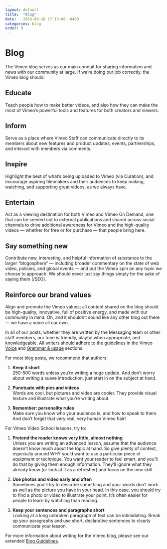 ```yaml
---
layout: default
title:  "Blog"
date:   2016-09-28 17:13:08 -0400
categories: blog
order: 9
---
```

# Blog

The Vimeo blog serves as our main conduit for sharing information and news with our community at large. If we’re doing our job correctly, the Vimeo blog should:

## Educate
Teach people how to make better videos, and also how they can make the most of Vimeo’s powerful tools and features for both creators and viewers.

## Inform
Serve as a place where Vimeo Staff can communicate directly to its members about new features and product updates, events, partnerships, and interact with members via comments.

## Inspire
Highlight the best of what’s being uploaded to Vimeo (via Curation), and encourage aspiring filmmakers and their audiences to keep making, watching, and supporting great videos, as we always have.

## Entertain
Act as a viewing destination for both Vimeo and Vimeo On Demand, one that can be seeded out to external publications and shared across social channels to drive additional awareness for Vimeo and the high-quality videos — whether for free or for purchase — that people bring here.

## Say something new
Contribute new, interesting, and helpful information of substance to the larger “blogosphere” — including broader commentary on the state of web video, policies, and global events — and put the Vimeo spin on any topic we choose to approach. We should never just say things simply for the sake of saying them (/SEO).

## Reinforce our brand values
Align and promote the Vimeo values; all content shared on the blog should be high-quality, innovative, full of positive energy, and made with our community in mind. Oh, and it shouldn’t sound like any other blog out there — we have a voice all our own.

In all of our posts, whether they are written by the Messaging team or other staff members, our tone is friendly, playful when appropriate, and knowledgeable. All writers should adhere to the guidelines in the [Vimeo Voice][vimeo-voice] and [Grammar & usage][grammar-usage] sections.

For most blog posts, we recommend that authors:  

1. **Keep it short**<br>
250-500 words unless you’re writing a huge update. And don’t worry about writing a suave introduction, just start in on the subject at hand.

2. **Punctuate with pics and videos**<br>
Words are cool, but pictures and video are cooler. They provide visual texture and illustrate what you’re writing about.

3. **Remember: personality rules**<br>
Make sure you know who your audience is, and how to speak to them. And don’t forget that very real, very human Vimeo flair!

For Vimeo Video School lessons, try to:

1. **Pretend the reader knows very little, almost nothing**<br>
Unless you are writing an advanced lesson, assume that the audience doesn’t know much about the topic at hand. So give plenty of context, especially around WHY you’d want to use a particular piece of equipment or technique. You want your reader to feel smart, and you’ll do that by giving them enough information. They’ll ignore what they already know (or look at it as a refresher) and focus on the new skill.

2. **Use photos and video early and often**<br>
Sometimes you’ll try to describe something and your words don’t work as well as the picture you have in your head. In this case, you should try to find a photo or video to illustrate your point. It’s often easier for people to learn by watching than reading.

3. **Keep your sentences and paragraphs short**<br>
Looking at a long unbroken paragraph of text can be intimidating. Break up your paragraphs and use short, declarative sentences to clearly communicate your lesson.

For more information about writing for the Vimeo blog, please see our extended [Blog Guidelines][extended-blog-guidelines].


[vimeo-voice]: http://jekyllrb.com/docs/home
[grammar-usage]: http://jekyllrb.com/docs/home
[extended-blog-guidelines]: http://docs.google.com/a/vimeo.com/document/d/1jGNUR1w61XzAzXclAwGJ2nRT-kuYwumNrq93cT7LWQY/edit?usp=sharing
